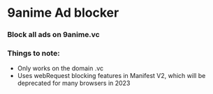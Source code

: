 # 9anime Ad blocker
### Block all ads on 9anime.vc
### Things to note:
- Only works on the domain .vc
- Uses webRequest blocking features in Manifest V2, which will be deprecated for many browsers in 2023